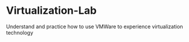 # Virtualization-Lab
Understand and practice how to use VMWare to experience virtualization technology
